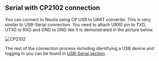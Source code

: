 ## Serial with CP2102 connection

You can connect to Neutis using CP USB to UART converter.
This is very similar to USB-Serial connection. You
need to attach URX0 pin to TXD, UTX0 to RXD and GND to GND like it is demonstrated in the picture below.

![CP2102](../../img/connectivity/cp2102_connection.png)

The rest of the connection process including identifying a USB device
and logging in you can be found in [USB-Serial section](https://docs.neutis.io/connectivity/usb-serial/).
